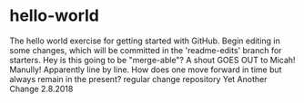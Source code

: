# hello-world
The hello world exercise for getting started with GitHub.
Begin editing in some changes, which will be committed in the 'readme-edits' branch for starters.
Hey is this going to be "merge-able"?   A shout GOES OUT to Micah! Manully! Apparently line by line.
How does one move forward in time but always remain in the present?
    regular change repository 
Yet Another Change 2.8.2018

